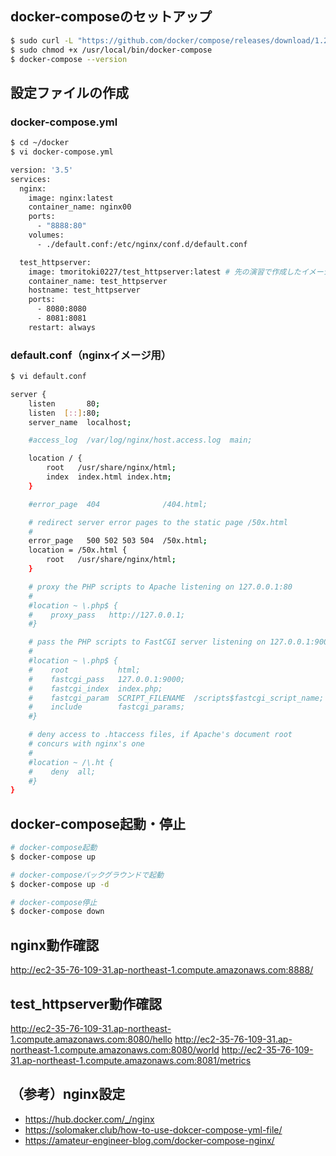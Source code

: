 ## docker-composeのセットアップ
```bash
$ sudo curl -L "https://github.com/docker/compose/releases/download/1.29.2/docker-compose-$(uname -s)-$(uname -m)" -o /usr/local/bin/docker-compose
$ sudo chmod +x /usr/local/bin/docker-compose
$ docker-compose --version
```

## 設定ファイルの作成
### docker-compose.yml
```bash
$ cd ~/docker
$ vi docker-compose.yml
```

```bash
version: '3.5'
services:
  nginx:
    image: nginx:latest
    container_name: nginx00
    ports:
      - "8888:80"
    volumes:
      - ./default.conf:/etc/nginx/conf.d/default.conf

  test_httpserver:
    image: tmoritoki0227/test_httpserver:latest # 先の演習で作成したイメージです。
    container_name: test_httpserver
    hostname: test_httpserver
    ports:
      - 8080:8080
      - 8081:8081
    restart: always
```

### default.conf（nginxイメージ用）

```bash
$ vi default.conf
```

```bash
server {
    listen       80;
    listen  [::]:80;
    server_name  localhost;

    #access_log  /var/log/nginx/host.access.log  main;

    location / {
        root   /usr/share/nginx/html;
        index  index.html index.htm;
    }

    #error_page  404              /404.html;

    # redirect server error pages to the static page /50x.html
    #
    error_page   500 502 503 504  /50x.html;
    location = /50x.html {
        root   /usr/share/nginx/html;
    }

    # proxy the PHP scripts to Apache listening on 127.0.0.1:80
    #
    #location ~ \.php$ {
    #    proxy_pass   http://127.0.0.1;
    #}

    # pass the PHP scripts to FastCGI server listening on 127.0.0.1:9000
    #
    #location ~ \.php$ {
    #    root           html;
    #    fastcgi_pass   127.0.0.1:9000;
    #    fastcgi_index  index.php;
    #    fastcgi_param  SCRIPT_FILENAME  /scripts$fastcgi_script_name;
    #    include        fastcgi_params;
    #}

    # deny access to .htaccess files, if Apache's document root
    # concurs with nginx's one
    #
    #location ~ /\.ht {
    #    deny  all;
    #}
}
```

## docker-compose起動・停止
```bash
# docker-compose起動
$ docker-compose up

# docker-composeバックグラウンドで起動
$ docker-compose up -d

# docker-compose停止
$ docker-compose down
```

## nginx動作確認
http://ec2-35-76-109-31.ap-northeast-1.compute.amazonaws.com:8888/

## test_httpserver動作確認
http://ec2-35-76-109-31.ap-northeast-1.compute.amazonaws.com:8080/hello
http://ec2-35-76-109-31.ap-northeast-1.compute.amazonaws.com:8080/world
http://ec2-35-76-109-31.ap-northeast-1.compute.amazonaws.com:8081/metrics

## （参考）nginx設定
- https://hub.docker.com/_/nginx
- https://solomaker.club/how-to-use-dokcer-compose-yml-file/
- https://amateur-engineer-blog.com/docker-compose-nginx/
